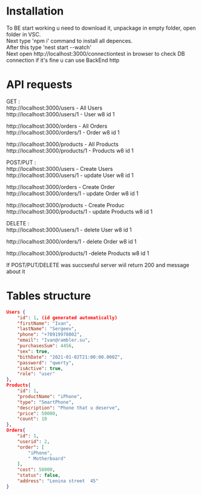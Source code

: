 
# Installation
To BE start working u need to download it, unpackage in empty folder, open folder in VSC.  
Next type 'npm i' command to install all depences.   
After this type 'nest start --watch'   
Next open http://localhost:3000/connectiontest in browser to check DB connection if it's fine u can use BackEnd http  
  
# API requests   
GET :   
http://localhost:3000/users - All Users   
http://localhost:3000/users/1 - User w8 id 1   
  
http://localhost:3000/orders - All Orders   
http://localhost:3000/orders/1 - Order w8 id 1   
  
http://localhost:3000/products - All Products   
http://localhost:3000/products/1 - Products w8 id 1   
  
POST/PUT :  
http://localhost:3000/users - Create Users   
http://localhost:3000/users/1 - update User w8 id 1   
  
http://localhost:3000/orders - Create Order   
http://localhost:3000/orders/1 - update Order w8 id 1   
  
http://localhost:3000/products - Create Produc   
http://localhost:3000/products/1 - update Products w8 id 1   
  
DELETE :   
http://localhost:3000/users/1 - delete User w8 id 1   
  
http://localhost:3000/orders/1 - delete Order w8 id 1   
  
http://localhost:3000/products/1 -delete Products w8 id 1   
  
If POST/PUT/DELETE was succsesful server wiil return 200 and message about it  
  
# Tables structure   

```json 
Users {  
    "id": 1, (id generated automatically)
    "firstName": "Ivan",
    "lastName": "Sergeev",
    "phone": "+78919978802",
    "email": "Ivan@rambler.su",
    "purchasesSum": 4456,
    "sex": true,
    "bithDate": "2021-01-02T21:00:00.000Z",
    "password": "qwerty",
    "isActive": true,
    "role": "user"
},
Products{
    "id": 1,
    "productName": "iPhone",
    "type": "SmartPhone",
    "description": "Phone that u deserve",
    "price": 50000,
    "count": 10
},
Orders{
    "id": 1,
    "userid": 2,
    "order": [
        "iPhone",
        " Motherboard"
    ],
    "cost": 58000,
    "status": false,
    "address": "Lenina street  45"
}
```
